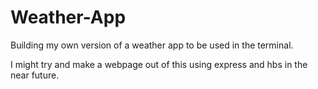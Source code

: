 # Weather-App

Building my own version of a weather app to be used in the terminal.

I might try and make a webpage out of this using express and hbs in the near future.
